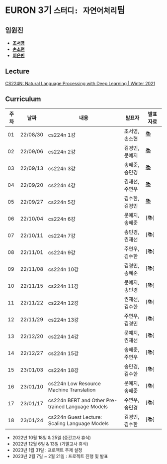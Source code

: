 # EURON 3기 `스터디: 자연어처리`팀

## 임원진
- **[조서영](https://github.com/stellajo99)**
- **[손소현](https://github.com/sonso1598)**
- **[이은빈](https://github.com/binable43)**


## Lecture
[CS224N: Natural Language Processing with Deep Learning | Winter 2021](https://www.youtube.com/watch?v=rmVRLeJRkl4&list=PLoROMvodv4rOSH4v6133s9LFPRHjEmbmJ)


## Curriculum

| 주차 | 날짜 | 내용 | 발표자 | 발표 자료|
|---|---|---|---|---|
|01|22/08/30|cs224n 1강|조서영, 손소현|[📚](https://github.com/Ewha-Euron/2022-02-Euron-NLP/blob/master/NLP_Week01.pdf)|
|02|22/09/06|cs224n 2강|김경민, 문예지|[📚](https://github.com/Ewha-Euron/2022-02-Euron-NLP/blob/master/NLP_Week02.pdf)|
|03|22/09/13|cs224n 3강|송혜준, 송민경|[📚](https://github.com/Ewha-Euron/2022-02-Euron-NLP/blob/master/NLP_Week03.pdf)|
|04|22/09/20|cs224n 4강|권재선, 주연우|[📚](https://github.com/Ewha-Euron/2022-02-Euron-NLP/blob/master/NLP_Week04.pdf)|
|05|22/09/27|cs224n 5강|김수한, 김경민|[📚](https://github.com/Ewha-Euron/2022-02-Euron-NLP/blob/master/NLP_Week05.pdf)|
|06|22/10/04|cs224n 6강|문예지, 송혜준|[📚]|
|07|22/10/11|cs224n 7강|송민경, 권재선|[📚]|
|08|22/11/01|cs224n 9강|주연우, 김수한|[📚]|
|09|22/11/08|cs224n 10강|김경민, 송혜준|[📚]|
|10|22/11/15|cs224n 11강|문예지, 송민경|[📚]|
|11|22/11/22|cs224n 12강|권재선, 김수한|[📚]|
|12|22/11/29|cs224n 13강|주연우, 김경민|[📚]|
|13|22/12/20|cs224n 14강|문예지, 권재선|[📚]|
|14|22/12/27|cs224n 15강|송혜준, 주연우|[📚]|
|15|23/01/03|cs224n 18강|송민경, 김수한|[📚]|
|16|23/01/10|cs224n Low Resource Machine Translation|문예지, 송혜준|[📚]|
|17|23/01/17|cs224n BERT and Other Pre-trained Language Models|주연우, 송민경|[📚]|
|18|23/01/24|cs224n Guest Lecture: Scaling Language Models|김경민, 김수한|[📚]|


* 2022년 10월 18일 & 25일 (중간고사 휴식)
* 2022년 12월 6일 & 13일 (기말고사 휴식)
* 2023년 1월 31일 : 프로젝트 주제 설정 
* 2023년 2월 7일 ~ 2월 21일 : 프로젝트 진행 및 발표 

